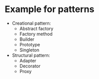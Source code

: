 # Example for patterns
- Creational pattern:
  - Abstract factory
  - Factory method
  - Builder
  - Prototype
  - Singleton
- Structural pattern:
  - Adapter
  - Decorator
  - Proxy
